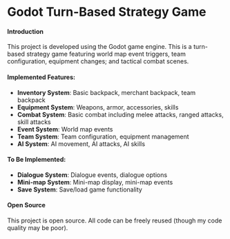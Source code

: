 # Godot Turn-Based Strategy Game

#### Introduction
This project is developed using the Godot game engine.
This is a turn-based strategy game featuring world map event triggers, team configuration, equipment changes; and tactical combat scenes.

#### Implemented Features:
- **Inventory System**: Basic backpack, merchant backpack, team backpack
- **Equipment System**: Weapons, armor, accessories, skills
- **Combat System**: Basic combat including melee attacks, ranged attacks, skill attacks
- **Event System**: World map events
- **Team System**: Team configuration, equipment management
- **AI System**: AI movement, AI attacks, AI skills

#### To Be Implemented:
- **Dialogue System**: Dialogue events, dialogue options
- **Mini-map System**: Mini-map display, mini-map events
- **Save System**: Save/load game functionality

#### Open Source
This project is open source. All code can be freely reused (though my code quality may be poor).